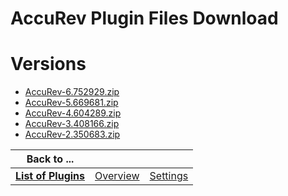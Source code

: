 
AccuRev Plugin Files Download
=============================

# Versions

- [AccuRev-6.752929.zip](https://raw.githubusercontent.com/UrbanCode/IBM-UCB-PLUGINS/main/files/AccuRev/AccuRev-6.752929.zip)
- [AccuRev-5.669681.zip](https://raw.githubusercontent.com/UrbanCode/IBM-UCB-PLUGINS/main/files/AccuRev/AccuRev-5.669681.zip)
- [AccuRev-4.604289.zip](https://raw.githubusercontent.com/UrbanCode/IBM-UCB-PLUGINS/main/files/AccuRev/AccuRev-4.604289.zip)
- [AccuRev-3.408166.zip](https://raw.githubusercontent.com/UrbanCode/IBM-UCB-PLUGINS/main/files/AccuRev/AccuRev-3.408166.zip)
- [AccuRev-2.350683.zip](https://raw.githubusercontent.com/UrbanCode/IBM-UCB-PLUGINS/main/files/AccuRev/AccuRev-2.350683.zip)

|Back to ...|||
| :---: | :---: | :---: |
|[**List of Plugins**](../../index.md)|[Overview](./overview.md)|[Settings](./settings.md)|
